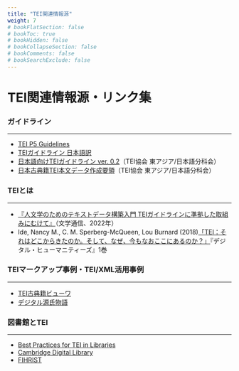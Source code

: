 ```yaml
---
title: "TEI関連情報源"
weight: 7
# bookFlatSection: false
# bookToc: true
# bookHidden: false
# bookCollapseSection: false
# bookComments: false
# bookSearchExclude: false
---
```

# TEI関連情報源・リンク集

### ガイドライン
---
* [TEI P5 Guidelines](https://tei-c.org/release/doc/tei-p5-doc/en/html/index.html)
* [TEIガイドライン 日本語訳](https://www.dh.ku-orcas.kansai-u.ac.jp/?cat=9)
* [日本語向けTEIガイドライン ver. 0.2](https://github.com/TEI-EAJ/jp_guidelines/wiki)（TEI協会 東アジア/日本語分科会）
* [日本古典籍TEI本文データ作成要領](https://github.com/TEI-EAJ/jpn_classical/blob/master/jpn_classical_guideline.md)（TEI協会 東アジア/日本語分科会）

### TEIとは
---
* [『人文学のためのテキストデータ構築入門 TEIガイドラインに準拠した取組みにむけて』](https://www.dhii.jp/dh/tei/)（文学通信、2022年）
* Ide, Nancy M., C. M. Sperberg-McQueen, Lou Burnard (2018)[「TEI：それはどこからきたのか。そして、なぜ、今もなおここにあるのか？」](https://doi.org/10.24576/jadh.1.0_3)『デジタル・ヒューマニティーズ』1巻

### TEIマークアップ事例・TEI/XML活用事例
---
* [TEI古典籍ビューワ](https://tei.dhii.jp/teiviewer4eaj)
* [デジタル源氏物語](https://genji.dl.itc.u-tokyo.ac.jp/)


### 図書館とTEI
---
* [Best Practices for TEI in Libraries](https://web.archive.org/web/20230102143254/https:/tei-c.org/extra/teiinlibraries/4.0.0/bptl-driver.html)
* [Cambridge Digital Library](https://cudl.lib.cam.ac.uk/)
* [FIHRIST](https://www.fihrist.org.uk)
